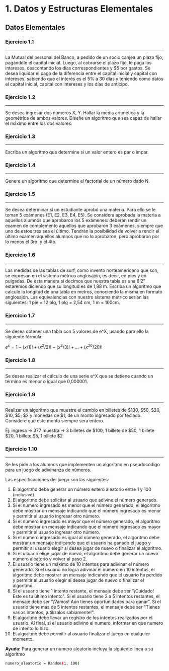 # 1. Datos y Estructuras Elementales

## Datos Elementales

### Ejercicio 1.1
---

La Mutual del personal del Banco, a pedido de un socio canjea un plazo fijo, pagándole el capital inicial. Luego, al cobrarse el plazo fijo, le paga los intereses, descontando los días correspondientes y $5 por gastos. Se desea liquidar el pago de la diferencia entre el capital inicial y capital con intereses, sabiendo que el interés es el 5% a 30 días y teniendo como datos el capital inicial, capital con intereses y los días de anticipo.

### Ejercicio 1.2
---

Se desea ingresar dos números X, Y. Hallar la media aritmética y la geométrica de ambos valores. Diseñe un algoritmo que sea capaz de hallar el máximo entre los dos valores.

### Ejercicio 1.3
---

Escriba un algoritmo que determine si un valor entero es par o impar.

### Ejercicio 1.4
---

Genere un algoritmo que determine el factorial de un número dado N.

### Ejercicio 1.5
---

Se desea determinar si un estudiante aprobó una materia. Para ello se le toman 5 exámenes (E1, E2, E3, E4, E5). Se considera aprobada la materia a aquellos alumnos que aprobaron los 5 exámenes: deberán rendir un examen de complemento aquellos que aprobaron 3 exámenes, siempre que uno de estos tres sea el último.
Tendrán la posibilidad de volver a rendir el último examen aquellos alumnos que no lo aprobaron, pero aprobaron por lo menos el 3ro. y el 4to.

### Ejercicio 1.6
---

Las medidas de las tablas de surf, como invento norteamericano que son, se expresan en el sistema métrico anglosajón, es decir, en pies y en pulgadas. De esta manera si decimos que nuestra tabla es una 6’2” estaremos diciendo que su longitud es de 1,88 m. Escriba un algoritmo que calcule la longitud de una tabla en metros, conociendo la misma en formato anglosajón. Las equivalencias con nuestro sistema métrico serían las siguientes: 1 pie = 12 plg, 1 plg = 2,54 cm, 1 m = 100cm. 

### Ejercicio 1.7
---

Se desea obtener una tabla con 5 valores de e^X, usando para ello la siguiente fórmula:


$e^x  = 1 - (x/1)! + (x^2/2)! - (x^3/3)! + ... + (x^{20}/20)!$

### Ejercicio 1.8
---

Se desea realizar el cálculo de una serie e^X que se detiene cuando un término es menor o igual que 0,000001.

### Ejercicio 1.9
---

Realizar un algoritmo que muestre el cambio en billetes de \$100, \$50, \$20, \$10, \$5; \$2 y monedas de \$1, de un monto ingresado por teclado. Considere que este monto siempre sera entero.  

Ej: ingresa → 377 muestra → 3 billetes de \$100, 1 billete de \$50, 1 billete \$20, 1 billete \$5, 1 billete \$2


### Ejercicio 1.10
---

Se les pide a los alumnos que implementen un algoritmo en pseudocodigo para un juego de adivinanza de números.

Las especificaciones del juego son las siguientes:

1. El algoritmo debe generar un número entero aleatorio entre 1 y 100 (inclusive).
2. El algoritmo debe solicitar al usuario que adivine el número generado.
3. Si el número ingresado es menor que el número generado, el algoritmo debe mostrar un mensaje indicando que el número ingresado es menor y permitir al usuario ingresar otro número.
4. Si el número ingresado es mayor que el número generado, el algoritmo debe mostrar un mensaje indicando que el número ingresado es mayor y permitir al usuario ingresar otro número.
5. Si el número ingresado es igual al número generado, el algoritmo debe mostrar un mensaje indicando que el usuario ha ganado el juego y permitir al usuario elegir si desea jugar de nuevo o finalizar el algoritmo.
6. Si el usuario elige jugar de nuevo, el algoritmo debe generar un nuevo número aleatorio y volver al paso 2.
7. El usuario tiene un máximo de 10 intentos para adivinar el número generado. Si el usuario no logra adivinar el número en 10 intentos, el algoritmo debe mostrar un mensaje indicando que el usuario ha perdido y permitir al usuario elegir si desea jugar de nuevo o finalizar el algoritmo.
8. Si el usuario tiene 1 intento restante, el mensaje debe ser "¡Cuidado! Este es tu último intento". Si el usuario tiene 2 a 5 intentos restantes, el mensaje debe ser "¡Vamos! Aún tienes oportunidades para ganar". Si el usuario tiene más de 5 intentos restantes, el mensaje debe ser "Tienes varios intentos, ¡utilízalos sabiamente!".
9. El algoritmo debe llevar un registro de los intentos realizados por el usuario. Al final, si el usuario adivino el numero, informar en que numero de intento lo hizo.
10. El algoritmo debe permitir al usuario finalizar el juego en cualquier momento.

**Ayuda:**
Para generar un numero aleatorio incluya la siguiente linea a su algoritmo
```sh
numero_aleatorio = Random(1, 100)
```